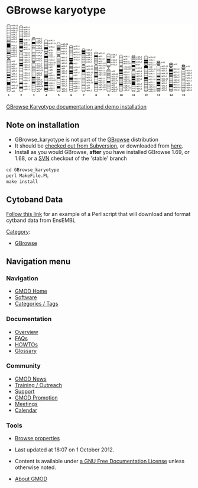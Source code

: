 



<span id="top"></span>




# <span dir="auto">GBrowse karyotype</span>









<a href="File:Gbrowse_karyotype_labels.png" class="image"><img
src="https://raw.githubusercontent.com/GMOD/gmod.github.io/main/mediawiki/images/e/eb/Gbrowse_karyotype_labels.png" width="537"
height="200" alt="Gbrowse karyotype labels.png" /></a>

<a href="http://mckay.cshl.edu/cgi-bin/gbrowse_karyotype"
class="external text" rel="nofollow">GBrowse Karyotype documentation and
demo installation</a>

## <span id="Note_on_installation" class="mw-headline">Note on installation</span>

- GBrowse_karyotype is not part of the [GBrowse](GBrowse.1 "GBrowse")
  distribution
- It should be
  <a href="http://gmod.svn.sourceforge.net/viewvc/gmod/GBrowse_karyotype"
  class="external text" rel="nofollow">checked out from Subversion</a>,
  or downloaded from
  <a href="http://mckay.cshl.edu/downloads/GBrowse_karyotype.tar.gz"
  class="external text" rel="nofollow">here</a>.
- Install as you would GBrowse, **after** you have installed GBrowse
  1.69, or 1.68, or a
  <a href="SVN" class="mw-redirect" title="SVN">SVN</a> checkout of the
  'stable' branch

<!-- -->

    cd GBrowse_karyotype
    perl MakeFile.PL
    make install

## <span id="Cytoband_Data" class="mw-headline">Cytoband Data</span>

[Follow this
link](GBrowse_karyotype_ideogram.pl "GBrowse karyotype ideogram.pl") for
an example of a Perl script that will download and format cytband data
from EnsEMBL




[Category](Special%3ACategories "Special%3ACategories"):

- [GBrowse](Category%3AGBrowse "Category%3AGBrowse")






## Navigation menu









### Navigation



- <span id="n-GMOD-Home">[GMOD Home](Main_Page)</span>
- <span id="n-Software">[Software](GMOD_Components)</span>
- <span id="n-Categories-.2F-Tags">[Categories /
  Tags](Categories)</span>




### Documentation



- <span id="n-Overview">[Overview](Overview)</span>
- <span id="n-FAQs">[FAQs](Category%3AFAQ)</span>
- <span id="n-HOWTOs">[HOWTOs](Category%3AHOWTO)</span>
- <span id="n-Glossary">[Glossary](Glossary)</span>




### Community



- <span id="n-GMOD-News">[GMOD News](GMOD_News)</span>
- <span id="n-Training-.2F-Outreach">[Training /
  Outreach](Training_and_Outreach)</span>
- <span id="n-Support">[Support](Support)</span>
- <span id="n-GMOD-Promotion">[GMOD Promotion](GMOD_Promotion)</span>
- <span id="n-Meetings">[Meetings](Meetings)</span>
- <span id="n-Calendar">[Calendar](Calendar)</span>




### Tools

- <span id="t-smwbrowselink"><a href="Special%3ABrowse/GBrowse_karyotype" rel="smw-browse">Browse
  properties</a></span>



- <span id="footer-info-lastmod">Last updated at 18:07 on 1 October
  2012.</span>
<!-- - <span id="footer-info-viewcount">111,698 page views.</span> -->
- <span id="footer-info-copyright">Content is available under
  <a href="http://www.gnu.org/licenses/fdl-1.3.html" class="external"
  rel="nofollow">a GNU Free Documentation License</a> unless otherwise
  noted.</span>

<!-- -->

- <span id="footer-places-about">[About
  GMOD](GMOD%3AAbout "GMOD%3AAbout")</span>

<!-- -->




